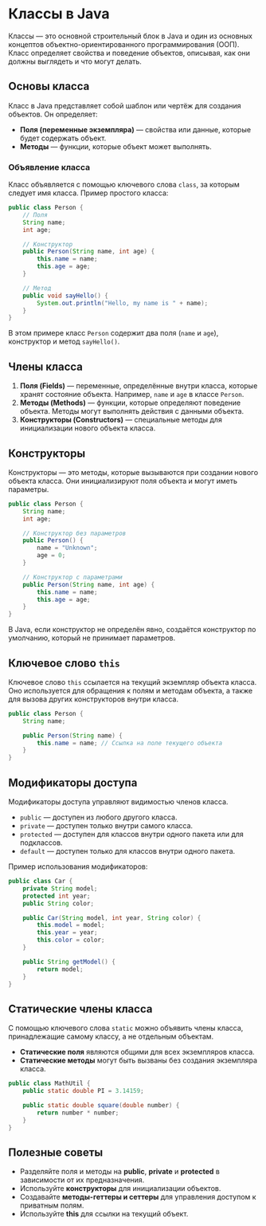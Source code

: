 
# Классы в Java

Классы — это основной строительный блок в Java и один из основных концептов объектно-ориентированного программирования (ООП). Класс определяет свойства и поведение объектов, описывая, как они должны выглядеть и что могут делать.

## Основы класса

Класс в Java представляет собой шаблон или чертёж для создания объектов. Он определяет:
- **Поля (переменные экземпляра)** — свойства или данные, которые будет содержать объект.
- **Методы** — функции, которые объект может выполнять.

### Объявление класса
Класс объявляется с помощью ключевого слова `class`, за которым следует имя класса. Пример простого класса:

```java
public class Person {
    // Поля
    String name;
    int age;

    // Конструктор
    public Person(String name, int age) {
        this.name = name;
        this.age = age;
    }

    // Метод
    public void sayHello() {
        System.out.println("Hello, my name is " + name);
    }
}
```

В этом примере класс `Person` содержит два поля (`name` и `age`), конструктор и метод `sayHello()`.

## Члены класса

1. **Поля (Fields)** — переменные, определённые внутри класса, которые хранят состояние объекта. Например, `name` и `age` в классе `Person`.
2. **Методы (Methods)** — функции, которые определяют поведение объекта. Методы могут выполнять действия с данными объекта.
3. **Конструкторы (Constructors)** — специальные методы для инициализации нового объекта класса.

## Конструкторы

Конструкторы — это методы, которые вызываются при создании нового объекта класса. Они инициализируют поля объекта и могут иметь параметры.

```java
public class Person {
    String name;
    int age;

    // Конструктор без параметров
    public Person() {
        name = "Unknown";
        age = 0;
    }

    // Конструктор с параметрами
    public Person(String name, int age) {
        this.name = name;
        this.age = age;
    }
}
```

В Java, если конструктор не определён явно, создаётся конструктор по умолчанию, который не принимает параметров.

## Ключевое слово `this`

Ключевое слово `this` ссылается на текущий экземпляр объекта класса. Оно используется для обращения к полям и методам объекта, а также для вызова других конструкторов внутри класса.

```java
public class Person {
    String name;

    public Person(String name) {
        this.name = name; // Ссылка на поле текущего объекта
    }
}
```

## Модификаторы доступа

Модификаторы доступа управляют видимостью членов класса.

- `public` — доступен из любого другого класса.
- `private` — доступен только внутри самого класса.
- `protected` — доступен для классов внутри одного пакета или для подклассов.
- `default` — доступен только для классов внутри одного пакета.

Пример использования модификаторов:

```java
public class Car {
    private String model;
    protected int year;
    public String color;

    public Car(String model, int year, String color) {
        this.model = model;
        this.year = year;
        this.color = color;
    }

    public String getModel() {
        return model;
    }
}
```

## Статические члены класса

С помощью ключевого слова `static` можно объявить члены класса, принадлежащие самому классу, а не отдельным объектам.

- **Статические поля** являются общими для всех экземпляров класса.
- **Статические методы** могут быть вызваны без создания экземпляра класса.

```java
public class MathUtil {
    public static double PI = 3.14159;

    public static double square(double number) {
        return number * number;
    }
}
```

## Полезные советы

- Разделяйте поля и методы на **public**, **private** и **protected** в зависимости от их предназначения.
- Используйте **конструкторы** для инициализации объектов.
- Создавайте **методы-геттеры и сеттеры** для управления доступом к приватным полям.
- Используйте **this** для ссылки на текущий объект.

